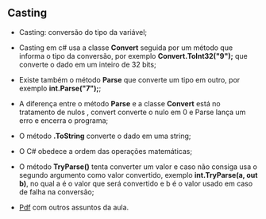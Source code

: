 ## Casting

- Casting: conversão do tipo da variável;
- Casting em c# usa a classe **Convert** seguida por um método que informa o tipo da conversão, por exemplo **Convert.ToInt32("9");** que converte o dado em um inteiro de 32 bits;
- Existe também o método **Parse** que converte um tipo em outro, por exemplo **int.Parse("7");**;
- A diferença entre o método **Parse** e a classe **Convert** está no tratamento de nulos , convert converte o nulo em 0 e Parse lança um erro e encerra o programa;
- O método **.ToString** converte o dado em uma string;
- O C# obedece a ordem das operações matemáticas;
- O método **TryParse()** tenta converter um valor e caso não consiga usa o segundo argumento como valor convertido, exemplo **int.TryParse(a, out b)**, no qual a é o valor que será convertido e b é o valor usado em caso de falha na conversão; 

- [Pdf](https://drive.google.com/file/d/1ofWoOF1kjrWzNSSJZkohvGkx66ENiFbI/view) com outros assuntos da aula.